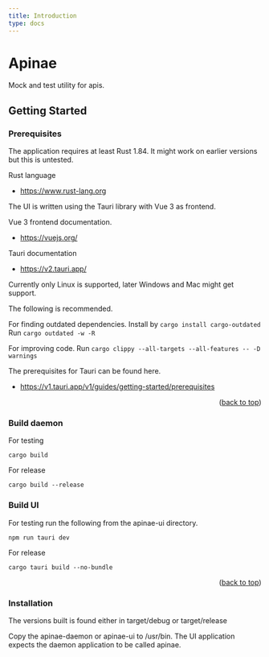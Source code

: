 ```yaml
---
title: Introduction
type: docs
---
```


# Apinae

Mock and test utility for apis.

## Getting Started

### Prerequisites

The application requires at least Rust 1.84. It might work on earlier versions but this is untested.

Rust language
- https://www.rust-lang.org

The UI is written using the Tauri library with Vue 3 as frontend.

Vue 3 frontend documentation.
- https://vuejs.org/

Tauri documentation
- https://v2.tauri.app/

Currently only Linux is supported, later Windows and Mac might get support.

The following is recommended.

For finding outdated dependencies.
Install by ``` cargo install cargo-outdated ```
Run ```cargo outdated -w -R```

For improving code.
Run ```cargo clippy --all-targets --all-features -- -D warnings```

The prerequisites for Tauri can be found here.
- https://v1.tauri.app/v1/guides/getting-started/prerequisites


<p align="right">(<a href="#readme-top">back to top</a>)</p>

### Build daemon

For testing
```
cargo build
```

For release
```
cargo build --release
```

### Build UI

For testing run the following from the apinae-ui directory.
```
npm run tauri dev
```

For release
```
cargo tauri build --no-bundle   
```

<p align="right">(<a href="#readme-top">back to top</a>)</p>

### Installation

The versions built is found either in target/debug or target/release

Copy the apinae-daemon or apinae-ui to /usr/bin. The UI application expects the daemon application to be called apinae. 

